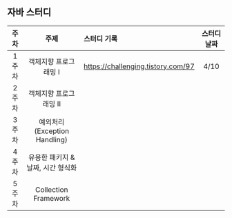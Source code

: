 ## 자바 스터디

|주차|주제|스터디 기록|스터디 날짜|
|:-:|:-:|:-|:-:|
|1주차|객체지향 프로그래밍 I|https://challenging.tistory.com/97|4/10|
|2주차|객체지향 프로그래밍 II||
|3주차|예외처리(Exception Handling)||
|4주차|유용한 패키지 & 날짜, 시간 형식화||
|5주차|Collection Framework||
